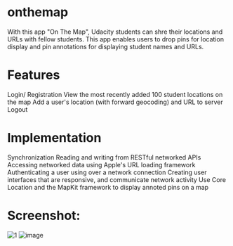 # onthemap

With this app "On The Map", Udacity students can shre their locations and URLs with fellow students. 
This app enables users to drop pins for location display and pin annotations for displaying student names and URLs.

# Features
Login/ Registration
View the most recently added 100 student locations on the map
Add a user's location (with forward geocoding) and URL to server
Logout

# Implementation

Synchronization
Reading and writing from RESTful networked APIs
Accessing networked data using Apple's URL loading framework
Authenticating a user using over a network connection
Creating user interfaces that are responsive, and communicate network activity
Use Core Location and the MapKit framework to display annoted pins on a map

# Screenshot:
![1](https://cloud.githubusercontent.com/assets/13814618/25154999/ced4aa3a-2447-11e7-90cc-9d4df9a04057.png)
![image](https://cloud.githubusercontent.com/assets/13814618/25828491/456651b8-3405-11e7-9e61-2c73557fe329.png)
